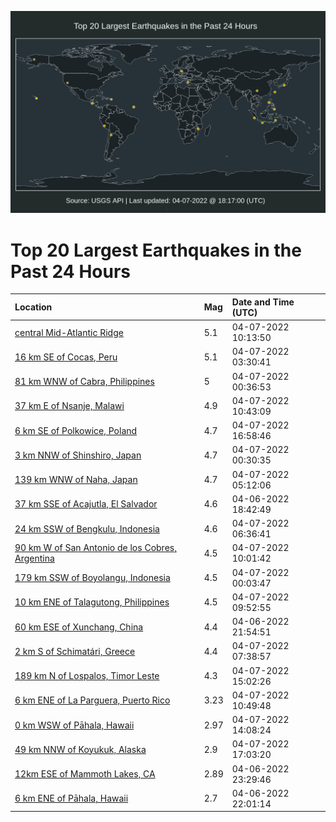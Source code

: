 ![Map](./map.png)

# Top 20 Largest Earthquakes in the Past 24 Hours

| Location | Mag | Date and Time (UTC) |
|:---|:---|:---|
| [central Mid-Atlantic Ridge](https://earthquake.usgs.gov/earthquakes/eventpage/us7000h0c6) | 5.1 | 04-07-2022 10:13:50 |
| [16 km SE of Cocas, Peru](https://earthquake.usgs.gov/earthquakes/eventpage/us7000h0af) | 5.1 | 04-07-2022 03:30:41 |
| [81 km WNW of Cabra, Philippines](https://earthquake.usgs.gov/earthquakes/eventpage/us7000h09n) | 5 | 04-07-2022 00:36:53 |
| [37 km E of Nsanje, Malawi](https://earthquake.usgs.gov/earthquakes/eventpage/us7000h0cc) | 4.9 | 04-07-2022 10:43:09 |
| [6 km SE of Polkowice, Poland](https://earthquake.usgs.gov/earthquakes/eventpage/us7000h0gw) | 4.7 | 04-07-2022 16:58:46 |
| [3 km NNW of Shinshiro, Japan](https://earthquake.usgs.gov/earthquakes/eventpage/us7000h09l) | 4.7 | 04-07-2022 00:30:35 |
| [139 km WNW of Naha, Japan](https://earthquake.usgs.gov/earthquakes/eventpage/us7000h0b3) | 4.7 | 04-07-2022 05:12:06 |
| [37 km SSE of Acajutla, El Salvador](https://earthquake.usgs.gov/earthquakes/eventpage/us7000h07k) | 4.6 | 04-06-2022 18:42:49 |
| [24 km SSW of Bengkulu, Indonesia](https://earthquake.usgs.gov/earthquakes/eventpage/us7000h0b8) | 4.6 | 04-07-2022 06:36:41 |
| [90 km W of San Antonio de los Cobres, Argentina](https://earthquake.usgs.gov/earthquakes/eventpage/us7000h0c4) | 4.5 | 04-07-2022 10:01:42 |
| [179 km SSW of Boyolangu, Indonesia](https://earthquake.usgs.gov/earthquakes/eventpage/us7000h09j) | 4.5 | 04-07-2022 00:03:47 |
| [10 km ENE of Talagutong, Philippines](https://earthquake.usgs.gov/earthquakes/eventpage/us7000h0c3) | 4.5 | 04-07-2022 09:52:55 |
| [60 km ESE of Xunchang, China](https://earthquake.usgs.gov/earthquakes/eventpage/us7000h08w) | 4.4 | 04-06-2022 21:54:51 |
| [2 km S of Schimatári, Greece](https://earthquake.usgs.gov/earthquakes/eventpage/us7000h0bg) | 4.4 | 04-07-2022 07:38:57 |
| [189 km N of Lospalos, Timor Leste](https://earthquake.usgs.gov/earthquakes/eventpage/us7000h0el) | 4.3 | 04-07-2022 15:02:26 |
| [6 km ENE of La Parguera, Puerto Rico](https://earthquake.usgs.gov/earthquakes/eventpage/pr2022097000) | 3.23 | 04-07-2022 10:49:48 |
| [0 km WSW of Pāhala, Hawaii](https://earthquake.usgs.gov/earthquakes/eventpage/hv72976252) | 2.97 | 04-07-2022 14:08:24 |
| [49 km NNW of Koyukuk, Alaska](https://earthquake.usgs.gov/earthquakes/eventpage/ak0224gp9pnc) | 2.9 | 04-07-2022 17:03:20 |
| [12km ESE of Mammoth Lakes, CA](https://earthquake.usgs.gov/earthquakes/eventpage/nc73715206) | 2.89 | 04-06-2022 23:29:46 |
| [6 km ENE of Pāhala, Hawaii](https://earthquake.usgs.gov/earthquakes/eventpage/hv72975597) | 2.7 | 04-06-2022 22:01:14 |
